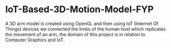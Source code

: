 # IoT-Based-3D-Motion-Model-FYP
A 3D arm model is created using OpenGL and then using IoT (Internet Of Things) devices we connected the limbs of the human host which replicates the movement of an arm, the domain of this project is in relation to Computer Graphics and IoT.

